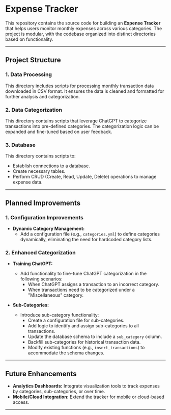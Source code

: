 # **Expense Tracker**

This repository contains the source code for building an **Expense Tracker** that helps users monitor monthly expenses across various categories. The project is modular, with the codebase organized into distinct directories based on functionality.

---

## **Project Structure**

### **1. Data Processing**
This directory includes scripts for processing monthly transaction data downloaded in CSV format. It ensures the data is cleaned and formatted for further analysis and categorization.

### **2. Data Categorization**
This directory contains scripts that leverage ChatGPT to categorize transactions into pre-defined categories. The categorization logic can be expanded and fine-tuned based on user feedback.

### **3. Database**
This directory contains scripts to:
- Establish connections to a database.
- Create necessary tables.
- Perform CRUD (Create, Read, Update, Delete) operations to manage expense data.

---

## **Planned Improvements**

### **1. Configuration Improvements**
- **Dynamic Category Management:**
  - Add a configuration file (e.g., `categories.yml`) to define categories dynamically, eliminating the need for hardcoded category lists.

### **2. Enhanced Categorization**
- **Training ChatGPT:**
  - Add functionality to fine-tune ChatGPT categorization in the following scenarios:
    - When ChatGPT assigns a transaction to an incorrect category.
    - When transactions need to be categorized under a "Miscellaneous" category.

- **Sub-Categories:**
  - Introduce sub-category functionality:
    - Create a configuration file for sub-categories.
    - Add logic to identify and assign sub-categories to all transactions.
    - Update the database schema to include a `sub_category` column.
    - Backfill sub-categories for historical transaction data.
    - Modify existing functions (e.g., `insert_transactions`) to accommodate the schema changes.

---

## **Future Enhancements**
- **Analytics Dashboards:** Integrate visualization tools to track expenses by categories, sub-categories, or over time.
- **Mobile/Cloud Integration:** Extend the tracker for mobile or cloud-based access.

---


